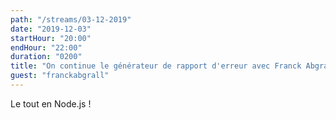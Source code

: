 ```yaml
---
path: "/streams/03-12-2019"
date: "2019-12-03"
startHour: "20:00"
endHour: "22:00"
duration: "0200"
title: "On continue le générateur de rapport d'erreur avec Franck Abgrall"
guest: "franckabgrall"
---
```


Le tout en Node.js !
